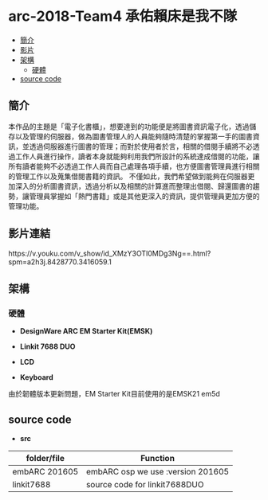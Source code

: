 arc-2018-Team4 承佑賴床是我不隊
==================

* [簡介](#overview)
* [影片](#video)
* [架構](#struct)
  * [硬體](#hardware)
* [source code](#code)

<h2 id="overview">簡介</h2>

本作品的主題是「電子化書櫃」，想要達到的功能便是將圖書資訊電子化，透過儲存以及管理的伺服器，做為圖書管理人的人員能夠隨時清楚的掌握第一手的圖書資訊，並透過伺服器進行圖書的管理；而對於使用者於言，相關的借閱手續將不必透過工作人員進行操作，讀者本身就能夠利用我們所設計的系統達成借閱的功能，讓所有讀者能夠不必透過工作人員而自己處理各項手續，也方便圖書管理員進行相關的管理工作以及蒐集借閱書籍的資訊。
不僅如此，我們希望做到能夠在伺服器更加深入的分析圖書資訊，透過分析以及相關的計算進而整理出借閱、歸還圖書的趨勢，讓管理員掌握如「熱門書籍」或是其他更深入的資訊，提供管理員更加方便的管理功能。

<h2 id="video">影片連結</h2>
https://v.youku.com/v_show/id_XMzY3OTI0MDg3Ng==.html?spm=a2h3j.8428770.3416059.1

<h2 id="struct">架構</h2>
<h3 id="hardware">硬體</h3>

* **DesignWare ARC EM Starter Kit(EMSK)** 

* **Linkit 7688 DUO** 

* **LCD**

* **Keyboard** 

由於韌體版本更新問題，EM Starter Kit目前使用的是EMSK21 em5d

<h2 id="code">source code</h2>

* **src** 

|  folder/file         |            Function                |
| -------------------- | -----------------------------------|
|  embARC 201605       | embARC osp we use :version 201605  |
|  linkit7688          | source code for linkit7688DUO      |
